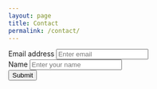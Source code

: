 ```yaml
---
layout: page
title: Contact
permalink: /contact/
---
```


<html>
   <head>
       <link href="site/new.css" rel="stylesheet">
   </head>
          <body>
             <form accept-charset="UTF-8" action="https://getform.io/{YOUR_UNIQUE_FORM_ENDPOINT}" method="POST" enctype="multipart/form-data" target="_blank">
                    <div class="form-group">
                      <label for="exampleInputEmail1" required="required">Email address</label>
                      <input type="email" name="email" class="form-control" id="exampleInputEmail1" aria-describedby="emailHelp" placeholder="Enter email">
                    </div>
                    <div class="form-group">
                      <label for="exampleInputName">Name</label>
                      <input type="text" name="name" class="form-control" id="exampleInputName" placeholder="Enter your name" required="required">
                    </div>
                    <button type="submit" class="btn btn-primary">Submit</button>
           </form>
   </body>
</html>

